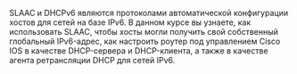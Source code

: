 SLAAC и DHCPv6 являются протоколами автоматической конфигурации хостов для сетей на базе IPv6. В данном курсе вы узнаете, как использовать SLAAC, чтобы хосты могли получить свой собственный глобальный IPv6-адрес, как настроить роутер под управлением Cisco IOS в качестве DHCP-сервера и DHCP-клиента, а также в качестве агента ретрансляции DHCP для сетей IPv6.
